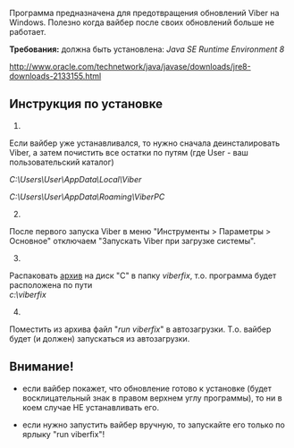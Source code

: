 Программа предназначена для предотвращения обновлений Viber на Windows. Полезно когда вайбер после своих обновлений больше не работает.

**Требования:**
должна быть установлена: *Java SE Runtime Environment 8*

http://www.oracle.com/technetwork/java/javase/downloads/jre8-downloads-2133155.html




## Инструкция по установке

1) 
Если вайбер уже устанавливался, то нужно сначала деинсталировать Viber, а затем почистить все остатки по путям (где User - ваш пользовательский каталог) 

*C:\Users\User\AppData\Local\Viber*

*C:\Users\User\AppData\Roaming\ViberPC*

2) 
После первого запуска Viber в меню "Инструменты > Параметры > Основное" отключаем "Запускать Viber при загрузке системы".

3)
Распаковать [архив](https://github.com/asavchuk/ViberFix/raw/master/viberfix.zip) на диск "С" в папку *viberfix*, т.о. программа будет расположена по пути  
*с:\viberfix*

4) 
Поместить из архива файл "*run viberfix*" в автозагрузки. Т.о. вайбер будет (и должен) запускаться из автозагрузки. 



## Внимание!

- если вайбер покажет, что обновление готово к установке (будет восклицательный знак в правом верхнем углу программы), то ни в коем случае НЕ устанавливать его. 

- если нужно запустить вайбер вручную, то запускайте его только по ярлыку "run viberfix"!
